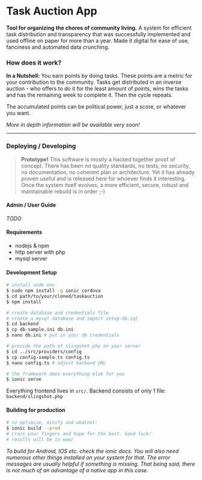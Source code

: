 # Task Auction App

**Tool for organizing the chores of community living.**
A system for efficient task distribution and transparency that was successfully implemented and used offline on paper for more than a year. Made it digital for ease of use, fanciness and automated data crunching.




### How does it work? 
**In a Nutshell:** You earn points by doing tasks. These points are a metric for your contribution to the community. Tasks get distributed in an inverse auction - who offers to do it for the least amount of points, wins the tasks and has the remaining week to complete it. Then the cycle repeats. 

The accumulated points can be political power, just a score, or whatever you want.

*More in depth information will be available very soon!*

----------

### Deploying / Developing
> **Prototype!**
> This software is mostly a hacked together proof of concept. There has been no quality standards, no tests, no security, no documentation, no coherent plan or architecture. Yet it has already proven useful and is released here for whoever finds it interesting. Once the system itself evolves, a more efficient, secure, robust and maintainable rebuild is in order ;-)

#### Admin / User Guide
*TODO*

#### Requirements
* nodejs & npm
* http server with php
* mysql server


#### Development Setup

```bash
# install node env
$ sudo npm install -g ionic cordova 
$ cd path/to/your/cloned/taskauction
$ npm install

# create database and credentials file
# create a mysql database and import setup-db.sql
$ cd backend
$ cp db-sample.ini db.ini
$ nano db.ini # put in your db credentials

# provide the path of slingshot.php on your server
$ cd ../src/providers/config
$ cp config-sample.ts config.ts
$ nano config.ts # adjust backend URL

# the framework does everything else for you
$ ionic serve
```
Everything frontend lives in `src/`. Backend consists of only 1 file: `backend/slingshot.php`

#### Building for production
```bash
# to optimize, minify and whatnot:
$ ionic build --prod
# cross your fingers and hope for the best. Good luck!
# results will be in www/
```
*To build for Android, IOS etc. check the ionic docs. You will also need numerous other things installed on your system for that. The error messages are usually helpful if something is missing. That being said, there is not much of an advantage of a native app in this case.*
